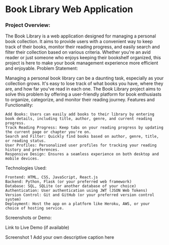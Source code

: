 <h1>Book Library Web Application</h1>
<h3>Project Overview:</h3>

The Book Library is a web application designed for managing a personal book collection. It aims to provide users with a convenient way to keep track of their books, monitor their reading progress, and easily search and filter their collection based on various criteria. Whether you're an avid reader or just someone who enjoys keeping their bookshelf organized, this project is here to make your book management experience more efficient and enjoyable.
Problem Statement:

Managing a personal book library can be a daunting task, especially as your collection grows. It's easy to lose track of what books you have, where they are, and how far you've read in each one. The Book Library project aims to solve this problem by offering a user-friendly platform for book enthusiasts to organize, categorize, and monitor their reading journey.
Features and Functionality:

    Add Books: Users can easily add books to their library by entering book details, including title, author, genre, and current reading progress.
    Track Reading Progress: Keep tabs on your reading progress by updating the current page or chapter you're on.
    Search and Filter: Quickly find books based on author, genre, title, or reading status.
    User Profiles: Personalized user profiles for tracking your reading history and preferences.
    Responsive Design: Ensures a seamless experience on both desktop and mobile devices.

Technologies Used:

    Frontend: HTML, CSS, JavaScript, React.js
    Backend: Python, Flask (or your preferred web framework)
    Database: SQL, SQLite (or another database of your choice)
    Authentication: User authentication using JWT (JSON Web Tokens)
    Version Control: Git and GitHub (or your preferred version control system)
    Deployment: Host the app on a platform like Heroku, AWS, or your choice of hosting service.

Screenshots or Demo:

Link to Live Demo (if available)

Screenshot 1
Add your own descriptive caption here